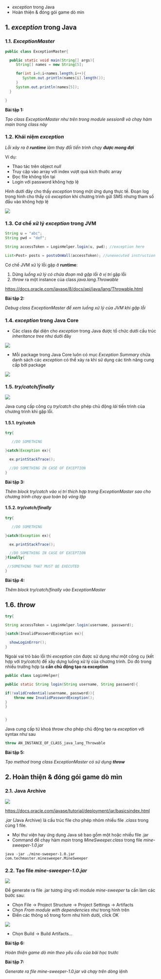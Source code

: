 * *exception* trong Java
* Hoàn thiện & đóng gói game dò mìn

## 1. *exception* trong Java

### 1.1. *ExceptionMaster*


```java
public class ExceptionMaster{

  public static void main(String[] args){
     String[] names = new String[5];

     for(int i=0;i<names.length;i++){
        System.out.println(names[i].length());
     }
     System.out.println(names[5]);
  }

}
```

__Bài tập 1:__

*Tạo class ExceptionMaster như trên trong module session8 và chạy hàm main trong class này*

### 1.2. Khái niệm *exception*

*Lỗi xảy ra ở **runtime** làm thay đổi tiến trình chạy **được mong đợi***


Ví dụ:

* Thao tác trên object *null*
* Truy cập vào array với index vượt quá kích thước array
* Đọc file không tồn tại
* Login với password không hợp lệ

Hình dưới đây cho thấy *exception* trong một ứng dụng thực tế. Đoạn log trong hình cho thấy có *exception* khi chương trình gửi SMS nhưng tham số đầu vào không hợp lệ

![](./materials/twilio_sdk_exception.png)

### 1.3. Cơ chế xử lý *exception* trong JVM

```java
String u = "abc";
String pwd = "def";

String accessToken = LoginHelper.login(u, pwd); //exception here

List<Post> posts = postsOnWall(accessToken); //unexecuted instruction


```

Cơ chế JVM xử lý lỗi gặp ở **runtime**:

1. Dừng *luồng xử lý có chứa đoạn mã gặp lỗi* ở *vị trí* gặp lỗi
2. *throw* ra một instance của class *java.lang.Throwable*

https://docs.oracle.com/javase/8/docs/api/java/lang/Throwable.html

__Bài tập 2:__

*Debug class ExceptionMaster để xem luồng xử lý của JVM khi gặp lỗi*

### 1.4. *exception* trong Java Core

* Các class đại diện cho *exception* trong Java được tổ chức dưới cấu trúc *inheritance tree* như dưới đây

![](./materials/exception_hierachy.gif)

* Mỗi package trong Java Core luôn có mục *Exception Summary* chứa danh sách các *exception* có thể xảy ra khi sử dụng các tính năng cung cấp bởi package

![](./materials/exception_summary.png)

### 1.5. *try/catch/finally*

![](./materials/try_and_catch.jpg)

Java cung cấp công cụ *try/catch* cho phép chủ động *lái* tiến trình của chương trình khi gặp lỗi.

#### 1.5.1. *try/catch*

```java
try{

   //DO SOMETHING

}catch(Exception ex){

  ex.printStackTrace();

  //DO SOMETHING IN CASE OF EXCEPTION
}
```

__Bài tập 3:__

*Thêm block try/catch vào vị trí thích hợp trong ExceptionMaster sao cho chương trình chạy qua toàn bộ vòng lặp*

#### 1.5.2. *try/catch/finally*

```java
try{

   //DO SOMETHING

}catch(Exception ex){

  ex.printStackTrace();

  //DO SOMETHING IN CASE OF EXCEPTION
}finally{

 //SOMETHING THAT MUST BE EXECUTED
}
```

__Bài tập 4:__

*Thêm block try/catch/finally vào ExceptionMaster*

## 1.6. *throw*

```java
try{

String accessToken = LoginHelper.login(username, password);

}catch(InvalidPasswordException ex){

  showLoginError();
}
```

Ngoài vai trò báo lỗi thì *exception* còn được sử dụng như một công cụ (kết hợp với *try/catch*) để xây dựng luồng xử lý của chương trình. Do đó trong nhiều trường hợp ta **cần chủ động tạo ra exception**

```java
public class LoginHelper{

public static String login(String username, String password){

if(!validCredential(username, password)){
    throw new InvalidPasswordException();
}
}


}
```


Java cung cấp từ khoá *throw* cho phép chủ động tạo ra *exception* với syntax như sau

```java
throw AN_INSTANCE_OF_CLASS_java_lang_Throwable
```

__Bài tập 5:__

*Tạo method trong class ExceptionMaster có sử dụng **throw***

## 2. Hoàn thiện & đóng gói game dò mìn


### 2.1. Java Archive

![](./materials/jar_files.png)

https://docs.oracle.com/javase/tutorial/deployment/jar/basicsindex.html

*.jar* (Java Archive) là cấu trúc file cho phép nhóm nhiều file *.class* trong cùng 1 file.

* Mọi thư viện hay ứng dụng Java sẽ bao gồm một hoặc nhiều file .jar
* Command để chạy hàm *main* trong *MineSweeper.class* trong file *mine-sweeper-1.0.jar*

```shell
java -jar ./mine-sweeper-1.0.jar com.techmaster.minesweeper.MineSweeper
```

### 2.2. Tạo file *mine-sweeper-1.0.jar*

![](./materials/generate_jar_file.png)

Để generate ra file .jar tương ứng với module *mine-sweeper* ta cần làm các bước sau:

* Chọn File -> Project Structure -> Project Settings -> Artifacts
* Chọn *From module with dependencies* như trong hình trên
* Điền các thông số trong form như hình dưới, click OK

![](./materials/jar_artifact_form.png)

* Chọn Build -> Build Artifacts...

__Bài tập 6:__

*Hoàn thiện game dò mìn theo yêu cầu của bài học trước*

__Bài tập 7:__

*Generate ra file mine-sweeper-1.0.jar và chạy trên dòng lệnh*